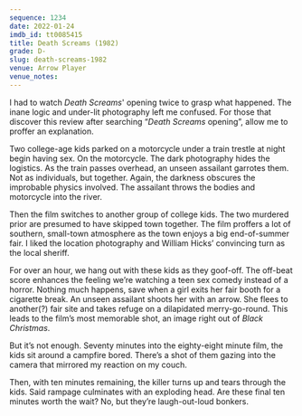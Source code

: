 ```yaml
---
sequence: 1234
date: 2022-01-24
imdb_id: tt0085415
title: Death Screams (1982)
grade: D-
slug: death-screams-1982
venue: Arrow Player
venue_notes:
---
```


I had to watch _Death Screams_' opening twice to grasp what happened. The inane logic and under-lit photography left me confused. For those that discover this review after searching “_Death Screams_ opening”, allow me to proffer an explanation.

<!-- end -->

Two college-age kids parked on a motorcycle under a train trestle at night begin having sex. On the motorcycle. The dark photography hides the logistics. As the train passes overhead, an unseen assailant garrotes them. Not as individuals, but together. Again, the darkness obscures the improbable physics involved. The assailant throws the bodies and motorcycle into the river.

Then the film switches to another group of college kids. The two murdered prior are presumed to have skipped town together. The film proffers a lot of southern, small-town atmosphere as the town enjoys a big end-of-summer fair. I liked the location photography and William Hicks’ convincing turn as the local sheriff.

For over an hour, we hang out with these kids as they goof-off. The off-beat score enhances the feeling we’re watching a teen sex comedy instead of a horror. Nothing much happens, save when a girl exits her fair booth for a cigarette break. An unseen assailant shoots her with an arrow. She flees to another(?) fair site and takes refuge on a dilapidated merry-go-round. This leads to the film’s most memorable shot, an image right out of <span data-imdb-id="tt0071222">_Black Christmas_</span>.

But it’s not enough. Seventy minutes into the eighty-eight minute film, the kids sit around a campfire bored. There’s a shot of them gazing into the camera that mirrored my reaction on my couch.

Then, with ten minutes remaining, the killer turns up and tears through the kids. Said rampage culminates with an exploding head. Are these final ten minutes worth the wait? No, but they’re laugh-out-loud bonkers.
